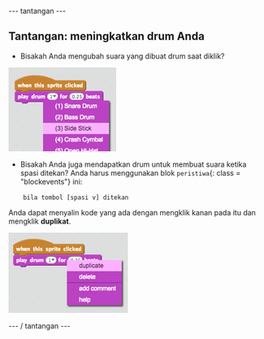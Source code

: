 \--- tantangan \---

## Tantangan: meningkatkan drum Anda

+ Bisakah Anda mengubah suara yang dibuat drum saat diklik?

![tangkapan layar](images/band-drum-sound.png)

+ Bisakah Anda juga mendapatkan drum untuk membuat suara ketika spasi ditekan? Anda harus menggunakan blok `peristiwa`{: class = "blockevents"} ini:

```blocks
    bila tombol [spasi v] ditekan
```

Anda dapat menyalin kode yang ada dengan mengklik kanan pada itu dan mengklik **duplikat**.

![tangkapan layar](images/band-duplicate-code.png)

\--- / tantangan \---